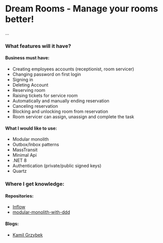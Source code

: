 # Dream Rooms - Manage your rooms better!

...

### What features will it have?

#### Business must have:

- Creating employees accounts (receptionist, room servicer)
- Changing password on first login
- Signing in
- Deleting Account
- Reserving room
- Raising tickets for service room
- Automatically and manually ending reservation
- Canceling reservation
- Blocking and unlocking room from reservation
- Room servicer can assign, unassign and complete the task

#### What I would like to use:

- Modular monolith
- Outbox/Inbox patterns
- MassTransit
- Minimal Api
- .NET 8
- Authentication (private/public signed keys)
- Quartz

### Where I get knowledge:

#### Repositories:

- [Inflow](https://github.com/devmentors/Inflow)
- [modular-monolith-with-ddd](https://github.com/kgrzybek/modular-monolith-with-ddd)

#### Blogs:

- [Kamil Grzybek](https://www.kamilgrzybek.com/)
